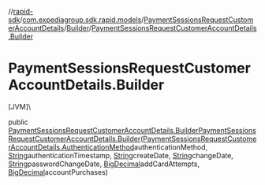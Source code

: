 //[rapid-sdk](../../../../index.md)/[com.expediagroup.sdk.rapid.models](../../index.md)/[PaymentSessionsRequestCustomerAccountDetails](../index.md)/[Builder](index.md)/[PaymentSessionsRequestCustomerAccountDetails.Builder](-payment-sessions-request-customer-account-details.-builder.md)

# PaymentSessionsRequestCustomerAccountDetails.Builder

[JVM]\

public [PaymentSessionsRequestCustomerAccountDetails.Builder](index.md)[PaymentSessionsRequestCustomerAccountDetails.Builder](-payment-sessions-request-customer-account-details.-builder.md)([PaymentSessionsRequestCustomerAccountDetails.AuthenticationMethod](../-authentication-method/index.md)authenticationMethod, [String](https://docs.oracle.com/javase/8/docs/api/java/lang/String.html)authenticationTimestamp, [String](https://docs.oracle.com/javase/8/docs/api/java/lang/String.html)createDate, [String](https://docs.oracle.com/javase/8/docs/api/java/lang/String.html)changeDate, [String](https://docs.oracle.com/javase/8/docs/api/java/lang/String.html)passwordChangeDate, [BigDecimal](https://docs.oracle.com/javase/8/docs/api/java/math/BigDecimal.html)addCardAttempts, [BigDecimal](https://docs.oracle.com/javase/8/docs/api/java/math/BigDecimal.html)accountPurchases)
